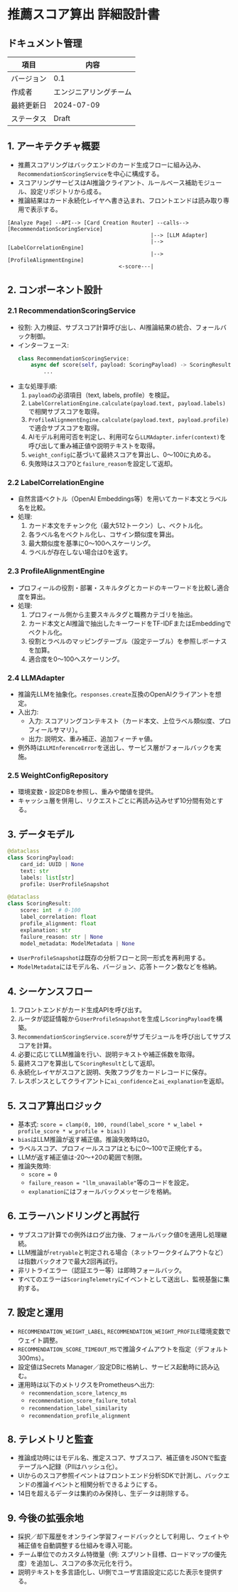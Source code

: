 # 推薦スコア算出 詳細設計書

## ドキュメント管理
| 項目 | 内容 |
| --- | --- |
| バージョン | 0.1 |
| 作成者 | エンジニアリングチーム |
| 最終更新日 | 2024-07-09 |
| ステータス | Draft |

## 1. アーキテクチャ概要
- 推薦スコアリングはバックエンドのカード生成フローに組み込み、`RecommendationScoringService`を中心に構成する。
- スコアリングサービスはAI推論クライアント、ルールベース補助モジュール、設定リポジトリから成る。
- 推論結果はカード永続化レイヤへ書き込まれ、フロントエンドは読み取り専用で表示する。

```
[Analyze Page] --API--> [Card Creation Router] --calls--> [RecommendationScoringService]
                                             |--> [LLM Adapter]
                                             |--> [LabelCorrelationEngine]
                                             |--> [ProfileAlignmentEngine]
                                   <-score---|
```

## 2. コンポーネント設計
### 2.1 RecommendationScoringService
- 役割: 入力検証、サブスコア計算呼び出し、AI推論結果の統合、フォールバック制御。
- インターフェース:
  ```python
  class RecommendationScoringService:
      async def score(self, payload: ScoringPayload) -> ScoringResult:
          ...
  ```
- 主な処理手順:
  1. `payload`の必須項目（text, labels, profile）を検証。
  2. `LabelCorrelationEngine.calculate(payload.text, payload.labels)`で相関サブスコアを取得。
  3. `ProfileAlignmentEngine.calculate(payload.text, payload.profile)`で適合サブスコアを取得。
  4. AIモデル利用可否を判定し、利用可なら`LLMAdapter.infer(context)`を呼び出して重み補正値や説明テキストを取得。
  5. `weight_config`に基づいて最終スコアを算出し、0〜100に丸める。
  6. 失敗時はスコア0と`failure_reason`を設定して返却。

### 2.2 LabelCorrelationEngine
- 自然言語ベクトル（OpenAI Embeddings等）を用いてカード本文とラベル名を比較。
- 処理:
  1. カード本文をチャンク化（最大512トークン）し、ベクトル化。
  2. 各ラベル名をベクトル化し、コサイン類似度を算出。
  3. 最大類似度を基準に0〜100へスケーリング。
  4. ラベルが存在しない場合は0を返す。

### 2.3 ProfileAlignmentEngine
- プロフィールの役割・部署・スキルタグとカードのキーワードを比較し適合度を算出。
- 処理:
  1. プロフィール側から主要スキルタグと職務カテゴリを抽出。
  2. カード本文とAI推論で抽出したキーワードをTF-IDFまたはEmbeddingでベクトル化。
  3. 役割とラベルのマッピングテーブル（設定テーブル）を参照しボーナスを加算。
  4. 適合度を0〜100へスケーリング。

### 2.4 LLMAdapter
- 推論先LLMを抽象化。`responses.create`互換のOpenAIクライアントを想定。
- 入出力:
  - 入力: スコアリングコンテキスト（カード本文、上位ラベル類似度、プロフィールサマリ）。
  - 出力: 説明文、重み補正、追加フィーチャ値。
- 例外時は`LLMInferenceError`を送出し、サービス層がフォールバックを実施。

### 2.5 WeightConfigRepository
- 環境変数・設定DBを参照し、重みや閾値を提供。
- キャッシュ層を併用し、リクエストごとに再読み込みせず10分間有効とする。

## 3. データモデル
```python
@dataclass
class ScoringPayload:
    card_id: UUID | None
    text: str
    labels: list[str]
    profile: UserProfileSnapshot

@dataclass
class ScoringResult:
    score: int  # 0-100
    label_correlation: float
    profile_alignment: float
    explanation: str
    failure_reason: str | None
    model_metadata: ModelMetadata | None
```
- `UserProfileSnapshot`は既存の分析フローと同一形式を再利用する。
- `ModelMetadata`にはモデル名、バージョン、応答トークン数などを格納。

## 4. シーケンスフロー
1. フロントエンドがカード生成APIを呼び出す。
2. ルータが認証情報から`UserProfileSnapshot`を生成し`ScoringPayload`を構築。
3. `RecommendationScoringService.score`がサブモジュールを呼び出してサブスコアを計算。
4. 必要に応じてLLM推論を行い、説明テキストや補正係数を取得。
5. 最終スコアを算出して`ScoringResult`として返却。
6. 永続化レイヤがスコアと説明、失敗フラグをカードレコードに保存。
7. レスポンスとしてクライアントに`ai_confidence`と`ai_explanation`を返却。

## 5. スコア算出ロジック
- 基本式: `score = clamp(0, 100, round(label_score * w_label + profile_score * w_profile + bias))`
- `bias`はLLM推論が返す補正値。推論失敗時は0。
- ラベルスコア、プロフィールスコアはともに0〜100で正規化する。
- LLMが返す補正値は-20〜+20の範囲で制限。
- 推論失敗時:
  - `score = 0`
  - `failure_reason = "llm_unavailable"`等のコードを設定。
  - `explanation`にはフォールバックメッセージを格納。

## 6. エラーハンドリングと再試行
- サブスコア計算での例外はログ出力後、フォールバック値0を適用し処理継続。
- LLM推論が`retryable`と判定される場合（ネットワークタイムアウトなど）は指数バックオフで最大2回再試行。
- 非リトライエラー（認証エラー等）は即時フォールバック。
- すべてのエラーは`ScoringTelemetry`にイベントとして送出し、監視基盤に集約する。

## 7. 設定と運用
- `RECOMMENDATION_WEIGHT_LABEL`, `RECOMMENDATION_WEIGHT_PROFILE`環境変数でウェイト調整。
- `RECOMMENDATION_SCORE_TIMEOUT_MS`で推論タイムアウトを指定（デフォルト300ms）。
- 設定値はSecrets Manager／設定DBに格納し、サービス起動時に読み込む。
- 運用時は以下のメトリクスをPrometheusへ出力:
  - `recommendation_score_latency_ms`
  - `recommendation_score_failure_total`
  - `recommendation_label_similarity`
  - `recommendation_profile_alignment`

## 8. テレメトリと監査
- 推論成功時にはモデル名、推定スコア、サブスコア、補正値をJSONで監査テーブルへ記録（PIIはハッシュ化）。
- UIからのスコア参照イベントはフロントエンド分析SDKで計測し、バックエンドの推論イベントと相関分析できるようにする。
- 14日を超えるデータは集約のみ保持し、生データは削除する。

## 9. 今後の拡張余地
- 採択／却下履歴をオンライン学習フィードバックとして利用し、ウェイトや補正値を自動調整する仕組みを導入可能。
- チーム単位でのカスタム特徴量（例: スプリント目標、ロードマップの優先度）を追加し、スコアの多次元化を行う。
- 説明テキストを多言語化し、UI側でユーザ言語設定に応じた表示を提供する。
